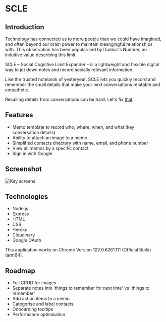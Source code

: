 # SCLE

## Introduction

Technology has connected us to more people than we could have imagined, and often beyond our brain power to maintain meangingful relationships with. This observation has been popularised by Dunbar's Number, an inituitive value describing this limit.

SCLE – Social Cognitive Limit Expander – is a lightweight and flexible digital way to jot down notes and record socially relevant information.

Like the trusted notebook of yesteryear, SCLE lets you quickly record and remember the small details that make your next conversations relatable and empathetic.  

Recalling details from conversations can be hard. Let's fix [that](https://scle-44d0f77b81bd.herokuapp.com).

## Features

- Memo template to record who, where, when, and what (key conversation details)
- Ability to attach an image to a memo
- Simplified contacts directory with name, email, and phone number
- View all memos by a specific contact
- Sign in with Google

## Screenshot
![Key screens](https://i.imgur.com/cfViF5r.jpg)

## Technologies

- Node.js
- Express
- HTML
- CSS
- Heroku
- Cloudinary
- Google OAuth

This application works on Chrome Version 122.0.6261.111 (Official Build) (arm64).

## Roadmap

- Full CRUD for images
- Separate notes into 'things to remember for next time' vs 'things to remember'
- Add action items to a memo
- Categorise and label contacts
- Onboarding tooltips
- Performance optimisation
